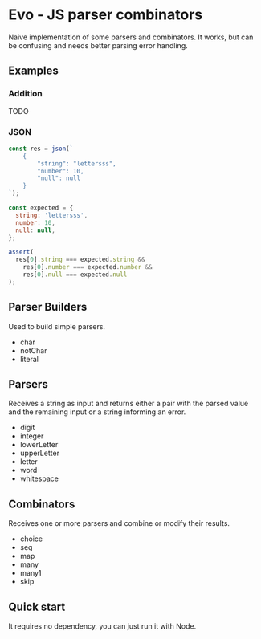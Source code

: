 # Evo - JS parser combinators

Naive implementation of some parsers and combinators. It works, but can be confusing and needs better parsing error handling.

## Examples

### Addition

TODO

### JSON

```javascript
const res = json(`
    {
        "string": "lettersss",
        "number": 10,
        "null": null
    }
`);

const expected = {
  string: 'lettersss',
  number: 10,
  null: null,
};

assert(
  res[0].string === expected.string &&
    res[0].number === expected.number &&
    res[0].null === expected.null
);
```

## Parser Builders

Used to build simple parsers.

- char
- notChar
- literal

## Parsers

Receives a string as input and returns either a pair with the parsed value and the remaining input or a string informing an error.

- digit
- integer
- lowerLetter
- upperLetter
- letter
- word
- whitespace

## Combinators

Receives one or more parsers and combine or modify their results.

- choice
- seq
- map
- many
- many1
- skip

## Quick start

It requires no dependency, you can just run it with Node.
